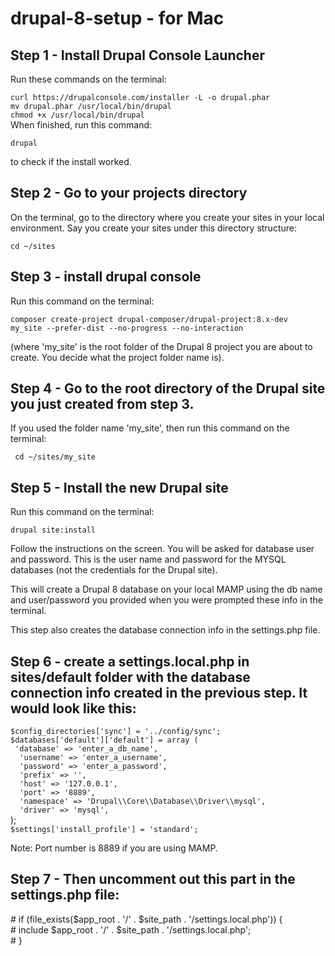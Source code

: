 # drupal-8-setup  - for Mac

## Step 1  - Install Drupal Console Launcher
Run these commands on the terminal:

<div><code>curl https://drupalconsole.com/installer -L -o drupal.phar</code></div>
<div><code>mv drupal.phar /usr/local/bin/drupal</code></div>
<div><code>chmod +x /usr/local/bin/drupal</code></div>

<div>When finished, run this command:</div>

<code>drupal</code>

to check if the install worked.


## Step 2 - Go to your projects directory

On the terminal, go to the directory where you create your sites in your local environment. Say you create your sites under this directory structure: 

<code>cd ~/sites</code>

## Step 3  - install drupal console

Run this command on the terminal:

<code>composer create-project drupal-composer/drupal-project:8.x-dev my_site --prefer-dist --no-progress --no-interaction</code>

(where 'my_site' is the root folder of the Drupal 8 project you are about to create. You decide what the  project folder name is).


## Step 4 - Go to the root directory of the Drupal site you just created from step 3.

If you used the folder name 'my_site', then run this command on the terminal:

<code> cd ~/sites/my_site </code>


## Step 5 - Install the new Drupal site

Run this command on the terminal:

<code>drupal site:install</code>

Follow the instructions on the screen. You will be asked for database user and password. This is the user name and password for the MYSQL databases (not the credentials for the Drupal site).

This will create a Drupal 8 database on your local MAMP using the db name and user/password you provided when you were prompted these info in the terminal.

This step also creates the database connection info in the settings.php file.


## Step 6 - create a settings.local.php in sites/default folder with the database connection info created in the previous step. It would look like this:

<div><code>$config_directories['sync'] = '../config/sync'; </code></div>
<div><code>$databases['default']['default'] = array (</code></div>
<div><code> 'database' => 'enter_a_db_name',</code></div>
<div><code>  'username' => 'enter_a_username',</code></div>
<div><code>  'password' => 'enter_a_password',</code></div>
<div><code>  'prefix' => '',</code></div>
<div><code>  'host' => '127.0.0.1',</code></div>
<div><code>  'port' => '8889',</code></div>
<div><code>  'namespace' => 'Drupal\\Core\\Database\\Driver\\mysql', </code></div>
<div><code>  'driver' => 'mysql',</code></div>
);
<div><code>$settings['install_profile'] = 'standard';</code></div>

Note: Port number is 8889 if you are using MAMP.


## Step 7 - Then uncomment out this part in the settings.php file:

<div># if (file_exists($app_root . '/' . $site_path . '/settings.local.php')) {</div>
<div>#   include $app_root . '/' . $site_path . '/settings.local.php';</div>
<div># }</div>


